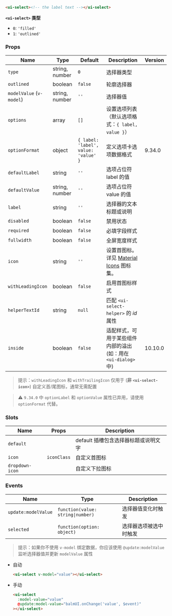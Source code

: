 ```html
<ui-select><!-- the label text --></ui-select>
```

**`<ui-select>` 类型**

- `0`: `'filled'`
- `1`: `'outlined'`

### Props

| Name                     | Type           | Default                              | Description                                                    | Version |
| ------------------------ | -------------- | ------------------------------------ | -------------------------------------------------------------- | ------- |
| `type`                   | string, number | `0`                                  | 选择器类型                                                     |         |
| `outlined`               | boolean        | `false`                              | 轮廓选择器                                                     |         |
| `modelValue` (`v-model`) | string, number | `''`                                 | 选择器值                                                       |         |
| `options`                | array          | `[]`                                 | 设置选项列表（默认选项格式：`{ label, value }`）               |         |
| `optionFormat`           | object         | `{ label: 'label', value: 'value' }` | 定义选项卡选项数据格式                                         | 9.34.0  |
| `defaultLabel`           | string         | `''`                                 | 选项占位符 label 的值                                          |         |
| `defaultValue`           | string, number | `''`                                 | 选项占位符 value 的值                                          |         |
| `label`                  | string         | `''`                                 | 选择器的文本标题或说明                                         |         |
| `disabled`               | boolean        | `false`                              | 禁用状态                                                       |         |
| `required`               | boolean        | `false`                              | 必填字段样式                                                   |         |
| `fullwidth`              | boolean        | `false`                              | 全屏宽度样式                                                   |         |
| `icon`                   | string         | `''`                                 | 设置首图标。详见 [Material Icons](/icons) 图标集。             |         |
| `withLeadingIcon`        | boolean        | `false`                              | 启用首图标样式                                                 |         |
| `helperTextId`           | string         | `null`                               | 匹配 `<ui-select-helper>` 的 _id_ 属性                         |         |
| `inside`                 | boolean        | `false`                              | 适配样式，可用于某些组件内部的溢出 (如：用在 `<ui-dialog>` 中) | 10.10.0 |

> 提示：`withLeadingIcon` 和 `withTrailingIcon` 仅用于 (**非 `<ui-select-icon>`**) 自定义首/尾图标，通常无需配置

> ⚠️ `9.34.0` 中 `optionLabel` 和 `optionValue` 属性已弃用，请使用 `optionFormat` 代替。

### Slots

| Name            | Props       | Description                          |
| --------------- | ----------- | ------------------------------------ |
| `default`       |             | default 插槽包含选择器标题或说明文字 |
| `icon`          | `iconClass` | 自定义首图标                         |
| `dropdown-icon` |             | 自定义下拉图标                       |

### Events

| Name                | Type                              | Description            |
| ------------------- | --------------------------------- | ---------------------- |
| `update:modelValue` | `function(value: string\|number)` | 选择器值变化时触发     |
| `selected`          | `function(option: object)`        | 选择器选项被选中时触发 |

> 提示：如果你不使用 `v-model` 绑定数据，你应该使用 `@update:modelValue` 监听选择器值并更新 `modelValue` 属性

- 自动

  ```html
  <ui-select v-model="value"></ui-select>
  ```

- 手动

  ```html
  <ui-select
    :model-value="value"
    @update:model-value="balmUI.onChange('value', $event)"
  ></ui-select>
  ```
